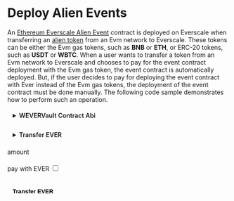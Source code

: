 <div class="DeployAlienEvents">

# Deploy Alien Events

An [Ethereum Everscale Alien Event](../../../../../docs/Concepts/Events.md#evm-to-ever-events) contract is deployed on Everscale when transferring an [alien token](../../../..//../docs/Concepts/TokenTypes.md#everscale-token-types) from an Evm network to Everscale.
These tokens can be either the Evm gas tokens, such as **BNB** or **ETH**, or ERC-20 tokens, such as **USDT** or **WBTC**.
When a user wants to transfer a token from an Evm network to Everscale and chooses to pay for the event contract deployment with the Evm gas token, the event contract is automatically deployed. But, if the user decides to pay for deploying the event contract with Ever instead of the Evm gas tokens, the deployment of the event contract must be done manually. The following code sample demonstrates how to perform such an operation.

<details>
<summary>WEVERVault Contract Abi</summary>

```typescript
abstract class EverAbi {
  static WeverVault = {
    "ABI version": 2,
    version: "2.2",
    header: ["pubkey", "time", "expire"],
    functions: [
      {
        name: "constructor",
        inputs: [
          { name: "owner_", type: "address" },
          { name: "root", type: "address" },
          { name: "root_tunnel", type: "address" },
          { name: "receive_safe_fee", type: "uint128" },
          { name: "settings_deploy_wallet_grams", type: "uint128" },
          { name: "initial_balance", type: "uint128" },
        ],
        outputs: [],
      },
      {
        name: "receiveTokenWalletAddress",
        inputs: [{ name: "wallet", type: "address" }],
        outputs: [],
      },
      {
        name: "drain",
        inputs: [{ name: "receiver", type: "address" }],
        outputs: [],
      },
      {
        name: "setConfiguration",
        inputs: [
          {
            components: [
              { name: "root_tunnel", type: "address" },
              { name: "root", type: "address" },
              { name: "receive_safe_fee", type: "uint128" },
              { name: "settings_deploy_wallet_grams", type: "uint128" },
              { name: "initial_balance", type: "uint128" },
            ],
            name: "_configuration",
            type: "tuple",
          },
        ],
        outputs: [],
      },
      {
        name: "withdraw",
        inputs: [{ name: "amount", type: "uint128" }],
        outputs: [],
      },
      {
        name: "grant",
        inputs: [{ name: "amount", type: "uint128" }],
        outputs: [],
      },
      {
        name: "wrap",
        inputs: [
          { name: "tokens", type: "uint128" },
          { name: "owner_address", type: "address" },
          { name: "gas_back_address", type: "address" },
          { name: "payload", type: "cell" },
        ],
        outputs: [],
      },
      {
        name: "onAcceptTokensTransfer",
        inputs: [
          { name: "tokenRoot", type: "address" },
          { name: "amount", type: "uint128" },
          { name: "sender", type: "address" },
          { name: "senderWallet", type: "address" },
          { name: "remainingGasTo", type: "address" },
          { name: "payload", type: "cell" },
        ],
        outputs: [],
      },
      {
        name: "transferOwnership",
        inputs: [{ name: "newOwner", type: "address" }],
        outputs: [],
      },
      {
        name: "renounceOwnership",
        inputs: [],
        outputs: [],
      },
      {
        name: "_randomNonce",
        inputs: [],
        outputs: [{ name: "_randomNonce", type: "uint256" }],
      },
      {
        name: "owner",
        inputs: [],
        outputs: [{ name: "owner", type: "address" }],
      },
      {
        name: "configuration",
        inputs: [],
        outputs: [
          {
            components: [
              { name: "root_tunnel", type: "address" },
              { name: "root", type: "address" },
              { name: "receive_safe_fee", type: "uint128" },
              { name: "settings_deploy_wallet_grams", type: "uint128" },
              { name: "initial_balance", type: "uint128" },
            ],
            name: "configuration",
            type: "tuple",
          },
        ],
      },
      {
        name: "token_wallet",
        inputs: [],
        outputs: [{ name: "token_wallet", type: "address" }],
      },
      {
        name: "total_wrapped",
        inputs: [],
        outputs: [{ name: "total_wrapped", type: "uint128" }],
      },
    ],
    data: [{ key: 1, name: "_randomNonce", type: "uint256" }],
    events: [
      {
        name: "OwnershipTransferred",
        inputs: [
          { name: "previousOwner", type: "address" },
          { name: "newOwner", type: "address" },
        ],
        outputs: [],
      },
    ],
    fields: [
      { name: "_pubkey", type: "uint256" },
      { name: "_timestamp", type: "uint64" },
      { name: "_constructorFlag", type: "bool" },
      { name: "_randomNonce", type: "uint256" },
      { name: "owner", type: "address" },
      {
        components: [
          { name: "root_tunnel", type: "address" },
          { name: "root", type: "address" },
          { name: "receive_safe_fee", type: "uint128" },
          { name: "settings_deploy_wallet_grams", type: "uint128" },
          { name: "initial_balance", type: "uint128" },
        ],
        name: "configuration",
        type: "tuple",
      },
      { name: "token_wallet", type: "address" },
      { name: "total_wrapped", type: "uint128" },
    ],
  } as const;
}
```

</details>
<br/>
<details>
<summary>Transfer EVER</summary>

```typescript
// Import the required libraries
import { ethers } from "ethers";

//initial the Tvm provider as mentioned in prerequisites section

/**
 * fetches the contract to interact with
 * @param WeverVaultAbi WEVER contract Abi
 * @param WEVERVaultAddress address of the WEVERVault contract, WEVERVault address can be found in addresses section
 */
const WEVERVaultContract: =
  await new provider.Contract(WeverVaultAbi, WEVERVaultAddress);

/**
 * @param amount ever amount top be transferred
 * @param payWithEver determines if paying the evm operations with ever or its native coin

 * @param auto_value value to attach to transaction if paying evm fees with ever
 * @param manual_value value to attach to transaction if paying evm fees with it native coin
 */
const amount : number = 1;
const payWithEver : boolean = true;
const auto_value : number = 13
const manual_value : number = 6
// preparing payload. see payload building section
const wrapPayload: [string, string] = await buildWrapPayload(
  amount,
  payWithEver
);

/**
 * calls the wrap function on WEVERVaultContract and after wrapping Evers will deploy an Event contract.
 * @param tokens amount of EVER to transfer
 * @param owner_address always compounder address,
 * @param gas_back_address address to return the remained gas from tx, will be user if paying Evm operations with Evm native coin or EventCloser if paying with Ever
 * @param payload operational payload
 * @param from sender address
 * @notice @param amount this parameter is important when asset releasing is done automatically on evm side, must be set to certain amounts
 * @param bounce return remaining gas ? always true
 * @notice compounder and EventCLoser addresses can be found in addresses section.
 */
  await WEVERVaultContract.methods
    .wrap({
      tokens: ethers.parseUnits(amount.toString(), 9).toString(),
      owner_address: Compounder,
      gas_back_address: payWithEver ? EventCloser : everSender, // event closer address can be found in addresses section
      payload: wrapPayload[0],
    })
    .send({
      from: everSender,
      amount: ethers.parseUnits((payWithEver ? auto_value : manual_value ).toString(), 9).toString(),
      bounce: true,
    });
```

</details>

<label for="amount">amount </label>
<input ref="amount" type="number"/>
<br/>

<label for="everPay">pay with EVER </label>
<input ref="everPay" type="checkbox"/>

<br/>
<button @click="HandleTransferEverNativeCoin" style="{background-color : gray, border-radius: 100px}">Transfer EVER</button>

<p class="output-p" ref="EverNativeCoinOutput"></p>

</div>

<script lang="ts" >
import { usePayloadBuilders } from "../../../providers/usePayloadBuilders";
import { useEverToEvmTransfers } from "../../../providers/useEverToEvmTransfers";
import { defineComponent, ref, onMounted } from "vue";
import { Address } from "everscale-inpage-provider";

export default defineComponent({
  name: "DeployAlienEvents",
  setup() {
    const { transferEverNativeCoin } = useEverToEvmTransfers();
    async function HandleTransferEverNativeCoin() {
      this.$refs.EverNativeCoinOutput.innerHTML = "processing ...";
      if (Number(this.$refs.amount.value) <= 0) {
        this.$refs.EverNativeCoinOutput.innerHTML = "ERROR: please enter valid number !!"
        return;
      }
      var EverNativeCoinOutput = await transferEverNativeCoin(
        this.$refs.amount.value.toString(),
        this.$refs.everPay.checked
      );
      this.$refs.EverNativeCoinOutput.innerHTML = EverNativeCoinOutput;
    }
    return {
      HandleTransferEverNativeCoin,
    };
  },
});

</script>

<style>
  button, input, details, select, .output-p{
  background-color: var(--vp-c-bg-mute);
  transition: background-color 0.1s;
  padding: 5px 12px;
  border: 1px solid var(--vp-c-divider);
  border-radius: 8px;
  font-weight: 600;
  margin-right: 0.5rem;
  cursor : pointer;  
}

</style>
